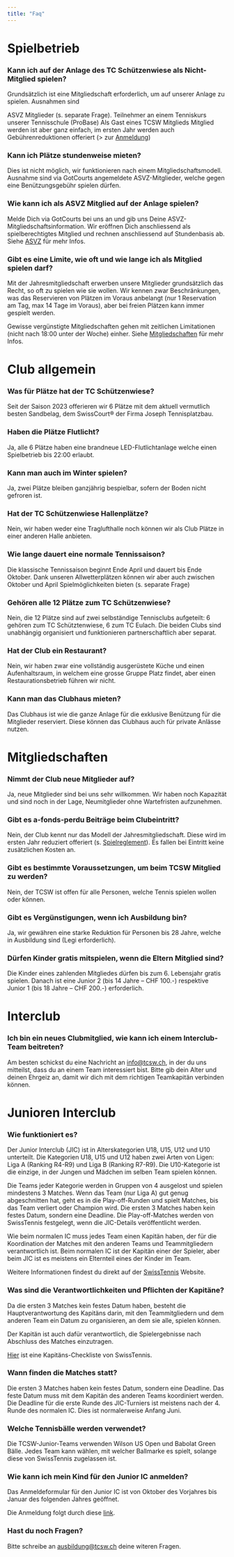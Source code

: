 ```yaml
---
title: "Faq"
---
```


# Spielbetrieb

### Kann ich auf der Anlage des TC Schützenwiese als Nicht-Mitglied spielen?

Grundsätzlich ist eine Mitgliedschaft erforderlich, um auf unserer Anlage zu spielen. Ausnahmen sind

ASVZ Mitglieder (s. separate Frage).
Teilnehmer an einem Tenniskurs unserer Tennisschule (ProBase)
Als Gast eines TCSW Mitglieds
Mitglied werden ist aber ganz einfach, im ersten Jahr werden auch Gebührenreduktionen offeriert (> zur [Anmeldung](/subscribe))

### Kann ich Plätze stundenweise mieten?

Dies ist nicht möglich, wir funktionieren nach einem Mitgliedschaftsmodell. Ausnahme sind via GotCourts angemeldete ASVZ-Mitglieder, welche gegen eine Benützungsgebühr spielen dürfen.

### Wie kann ich als ASVZ Mitglied auf der Anlage spielen?

Melde Dich via GotCourts bei uns an und gib uns Deine ASVZ-Mitgliedschaftsinformation. Wir eröffnen Dich anschliessend als spielberechtigtes Mitglied und rechnen anschliessend auf Stundenbasis ab. Siehe [ASVZ](/asvz) für mehr Infos.

### Gibt es eine Limite, wie oft und wie lange ich als Mitglied spielen darf?

Mit der Jahresmitgliedschaft erwerben unsere Mitglieder grundsätzlich das Recht, so oft zu spielen wie sie wollen. Wir kennen zwar Beschränkungen, was das Reservieren von Plätzen im Voraus anbelangt (nur 1 Reservation am Tag, max 14 Tage im Voraus), aber bei freien Plätzen kann immer gespielt werden.

Gewisse vergünstigte Mitgliedschaften gehen mit zeitlichen Limitationen (nicht nach 18:00 unter der Woche) einher. Siehe [Mitgliedschaften](/membership) für mehr Infos.

# Club allgemein

### Was für Plätze hat der TC Schützenwiese?

Seit der Saison 2023 offerieren wir 6 Plätze mit dem aktuell vermutlich besten Sandbelag, dem SwissCourt® der Firma Joseph Tennisplatzbau.

### Haben die Plätze Flutlicht?

Ja, alle 6 Plätze haben eine brandneue LED-Flutlichtanlage welche einen Spielbetrieb bis 22:00 erlaubt.

### Kann man auch im Winter spielen?

Ja, zwei Plätze bleiben ganzjährig bespielbar, sofern der Boden nicht gefroren ist.

### Hat der TC Schützenwiese Hallenplätze?

Nein, wir haben weder eine Traglufthalle noch können wir als Club Plätze in einer anderen Halle anbieten.

### Wie lange dauert eine normale Tennissaison?

Die klassische Tennissaison beginnt Ende April und dauert bis Ende Oktober. Dank unseren Allwetterplätzen können wir aber auch zwischen Oktober und April Spielmöglichkeiten bieten (s. separate Frage)

### Gehören alle 12 Plätze zum TC Schützenwiese?

Nein, die 12 Plätze sind auf zwei selbständige Tennisclubs aufgeteilt: 6 gehören zum TC Schütztenwiese, 6 zum TC Eulach. Die beiden Clubs sind unabhängig organisiert und funktionieren partnerschaftlich aber separat.

### Hat der Club ein Restaurant?

Nein, wir haben zwar eine vollständig ausgerüstete Küche und einen Aufenhaltsraum, in welchem eine grosse Gruppe Platz findet, aber einen Restaurationsbetrieb führen wir nicht.

### Kann man das Clubhaus mieten?

Das Clubhaus ist wie die ganze Anlage für die exklusive Benützung für die Mitglieder reserviert. Diese können das Clubhaus auch für private Anlässe nutzen.

# Mitgliedschaften

### Nimmt der Club neue Mitglieder auf?

Ja, neue Mitglieder sind bei uns sehr willkommen. Wir haben noch Kapazität und sind noch in der Lage, Neumitglieder ohne Wartefristen aufzunehmen.

### Gibt es a-fonds-perdu Beiträge beim Clubeintritt?

Nein, der Club kennt nur das Modell der Jahresmitgliedschaft. Diese wird im ersten Jahr reduziert offeriert (s. [Spielreglement](/pdf/spielreglement.pdf)). Es fallen bei Eintritt keine zusätzlichen Kosten an.

### Gibt es bestimmte Voraussetzungen, um beim TCSW Mitglied zu werden?

Nein, der TCSW ist offen für alle Personen, welche Tennis spielen wollen oder können.

### Gibt es Vergünstigungen, wenn ich Ausbildung bin?

Ja, wir gewähren eine starke Reduktion für Personen bis 28 Jahre, welche in Ausbildung sind (Legi erforderlich).

### Dürfen Kinder gratis mitspielen, wenn die Eltern Mitglied sind?

Die Kinder eines zahlenden Mitgliedes dürfen bis zum 6. Lebensjahr gratis spielen. Danach ist eine Junior 2 (bis 14 Jahre – CHF 100.-) respektive Junior 1 (bis 18 Jahre – CHF 200.-) erforderlich.

# Interclub

### Ich bin ein neues Clubmitglied, wie kann ich einem Interclub-Team beitreten?

Am besten schickst du eine Nachricht an info@tcsw.ch, in der du uns mitteilst, dass du an einem Team interessiert bist. Bitte gib dein Alter und deinen Ehrgeiz an, damit wir dich mit dem richtigen Teamkapitän verbinden können.

# Junioren Interclub

### Wie funktioniert es?

Der Junior Interclub (JIC) ist in Alterskategorien U18, U15, U12 und U10 unterteilt.
Die Kategorien U18, U15 und U12 haben zwei Arten von Ligen: Liga A (Ranking R4-R9) und Liga B (Ranking R7-R9).
Die U10-Kategorie ist die einzige, in der Jungen und Mädchen im selben Team spielen können.

Die Teams jeder Kategorie werden in Gruppen von 4 ausgelost und spielen mindestens 3 Matches. Wenn das Team (nur Liga A) gut genug abgeschnitten hat, geht es in die Play-off-Runden und spielt Matches, bis das Team verliert oder Champion wird.
Die ersten 3 Matches haben kein festes Datum, sondern eine Deadline. Die Play-off-Matches werden von SwissTennis festgelegt, wenn die JIC-Details veröffentlicht werden.

Wie beim normalen IC muss jedes Team einen Kapitän haben, der für die Koordination der Matches mit den anderen Teams und Teammitgliedern verantwortlich ist. Beim normalen IC ist der Kapitän einer der Spieler, aber beim JIC ist es meistens ein Elternteil eines der Kinder im Team.

Weitere Informationen findest du direkt auf der [SwissTennis](https://www.swisstennis.ch/de/wettkampf/interclub/junioren-interclub/) Website.

### Was sind die Verantwortlichkeiten und Pflichten der Kapitäne?

Da die ersten 3 Matches kein festes Datum haben, besteht die Hauptverantwortung des Kapitäns darin, mit den Teammitgliedern und dem anderen Team ein Datum zu organisieren, an dem sie alle, spielen können.

Der Kapitän ist auch dafür verantwortlich, die Spielergebnisse nach Abschluss des Matches einzutragen.

[Hier](/pdf/jic_checkliste_de.pdf) ist eine Kapitäns-Checkliste von SwissTennis.

### Wann finden die Matches statt?

Die ersten 3 Matches haben kein festes Datum, sondern eine Deadline. Das feste Datum muss mit dem Kapitän des anderen Teams koordiniert werden.
Die Deadline für die erste Runde des JIC-Turniers ist meistens nach der 4. Runde des normalen IC. Dies ist normalerweise Anfang Juni.

### Welche Tennisbälle werden verwendet?

Die TCSW-Junior-Teams verwenden Wilson US Open und Babolat Green Bälle.
Jedes Team kann wählen, mit welcher Ballmarke es spielt, solange diese von SwissTennis zugelassen ist.

### Wie kann ich mein Kind für den Junior IC anmelden?

Das Anmeldeformular für den Junior IC ist von Oktober des Vorjahres bis Januar des folgenden Jahres geöffnet.

Die Anmeldung folgt durch diese [link](https://forms.gle/uHaBNEjgxUzLkM13A).

### Hast du noch Fragen?

Bitte schreibe an ausbildung@tcsw.ch deine witeren Fragen.
